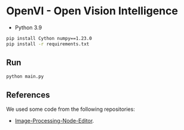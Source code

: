 # OpenVI - Open Vision Intelligence

- Python 3.9

```bash
pip install Cython numpy==1.23.0
pip install -r requirements.txt
```

## Run

```bash
python main.py
```

## References

We used some code from the following repositories:

- [Image-Processing-Node-Editor](https://github.com/Kazuhito00/Image-Processing-Node-Editor).
